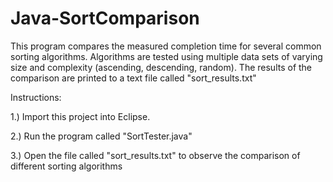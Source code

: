 # Java-SortComparison

This program compares the measured completion time for several common sorting algorithms. Algorithms are tested using multiple data sets of varying size and complexity (ascending, descending, random). The results of the comparison are printed to a text file called "sort_results.txt"

Instructions:

1.) Import this project into Eclipse.

2.) Run the program called "SortTester.java"

3.) Open the file called "sort_results.txt" to observe the comparison of different sorting algorithms 
